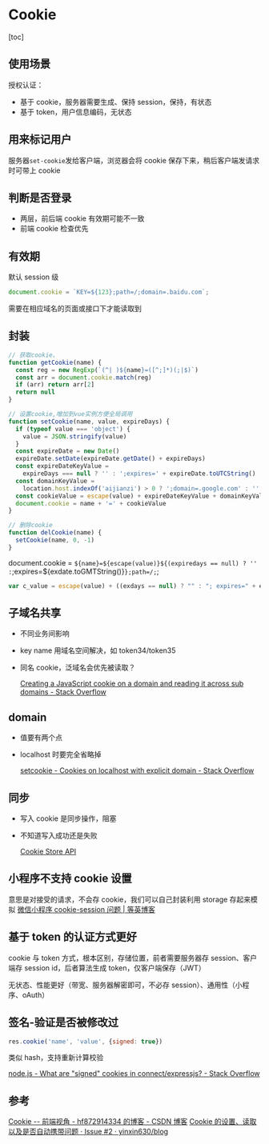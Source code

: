 # Cookie
[toc]

## 使用场景

授权认证：
  - 基于 cookie，服务器需要生成、保持 session，保持，有状态
  - 基于 token，用户信息编码，无状态

## 用来标记用户

服务器`set-cookie`发给客户端，浏览器会将 cookie 保存下来，稍后客户端发请求时可带上 cookie

## 判断是否登录

- 两层，前后端 cookie 有效期可能不一致
- 前端 cookie 检查优先

## 有效期

默认 session 级

```js
document.cookie = `KEY=${123};path=/;domain=.baidu.com`;
```

需要在相应域名的页面或接口下才能读取到

## 封装


```js
// 获取cookie、
function getCookie(name) {
  const reg = new RegExp(`(^| )${name}=([^;]*)(;|$)`)
  const arr = document.cookie.match(reg)
  if (arr) return arr[2]
  return null
}

// 设置cookie,增加到vue实例方便全局调用
function setCookie(name, value, expireDays) {
  if (typeof value === 'object') {
    value = JSON.stringify(value)
  }
  const expireDate = new Date()
  expireDate.setDate(expireDate.getDate() + expireDays)
  const expireDateKeyValue =
    expireDays === null ? '' : ';expires=' + expireDate.toUTCString()
  const domainKeyValue =
    location.host.indexOf('aijianzi') > 0 ? ';domain=.google.com' : ''
  const cookieValue = escape(value) + expireDateKeyValue + domainKeyValue
  document.cookie = name + '=' + cookieValue
}

// 删除cookie
function delCookie(name) {
  setCookie(name, 0, -1)
}
```

document.cookie = `${name}=${escape(value)}${(expiredays == null) ? '' :`;expires=\${exdate.toGMTString()}`};path=/;`;

```js
var c_value = escape(value) + ((exdays == null) ? "" : "; expires=" + exdate.toUTCString());
```

## 子域名共享

- 不同业务间影响
- key name 用域名空间解决，如 token34/token35
- 同名 cookie，泛域名会优先被读取？

  [Creating a JavaScript cookie on a domain and reading it across sub domains - Stack Overflow](https://stackoverflow.com/questions/5671451/creating-a-javascript-cookie-on-a-domain-and-reading-it-across-sub-domains)

## domain

- 值要有两个点
- localhost 时要完全省略掉

  [setcookie - Cookies on localhost with explicit domain - Stack Overflow](https://stackoverflow.com/questions/1134290/cookies-on-localhost-with-explicit-domain)

## 同步

- 写入 cookie 是同步操作，阻塞
- 不知道写入成功还是失败

  [Cookie Store API](https://wicg.github.io/cookie-store/#intro-proposed-change)

## 小程序不支持 cookie 设置

意思是对接受的请求，不会存 cookie，我们可以自己封装利用 storage 存起来模拟
[微信小程序 cookie-session 问题 | 等英博客](https://www.waitig.com/%25E5%25BE%25AE%25E4%25BF%25A1%25E5%25B0%258F%25E7%25A8%258B%25E5%25BA%258Fcookie-session%25E9%2597%25AE%25E9%25A2%2598.html)

## 基于 token 的认证方式更好

cookie 与 token 方式，根本区别，存储位置，前者需要服务器存 session、客户端存 session id，后者算法生成 token，仅客户端保存（JWT）

无状态、性能更好（带宽、服务器解密即可，不必存 session）、通用性（小程序、oAuth）

## 签名-验证是否被修改过

```js
res.cookie('name', 'value', {signed: true})
```

类似 hash，支持重新计算校验

[node.js - What are "signed" cookies in connect/expressjs? - Stack Overflow](https://stackoverflow.com/questions/11897965/what-are-signed-cookies-in-connect-expressjs)

## 参考

[Cookie -- 前端视角 - hf872914334 的博客 - CSDN 博客](https://blog.csdn.net/hf872914334/article/details/78979007)
[Cookie 的设置、读取以及是否自动携带问题 · Issue #2 · yinxin630/blog](https://github.com/yinxin630/blog/issues/2)


